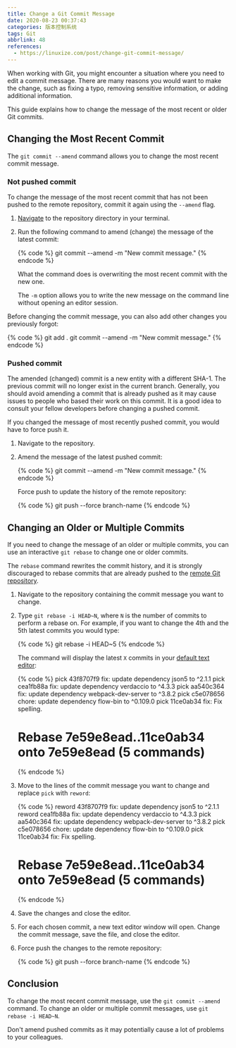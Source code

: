 ```yaml
---
title: Change a Git Commit Message
date: 2020-08-23 00:37:43
categories: 版本控制系统
tags: Git
abbrlink: 48
references:
  - https://linuxize.com/post/change-git-commit-message/
---
```

When working with Git, you might encounter a situation where you need to edit a commit message. There are many reasons you would want to make the change, such as fixing a typo, removing sensitive information, or adding additional information.

This guide explains how to change the message of the most recent or older Git commits.

<!-- more -->

## Changing the Most Recent Commit

The `git commit --amend` command allows you to change the most recent commit message.

### Not pushed commit

To change the message of the most recent commit that has not been pushed to the remote repository, commit it again using the `--amend` flag.

1. [Navigate](https://linuxize.com/post/linux-cd-command/) to the repository directory in your terminal.

2. Run the following command to amend (change) the message of the latest commit:

    {% code %}
    git commit --amend -m "New commit message."
    {% endcode %}

    What the command does is overwriting the most recent commit with the new one.

    The `-m` option allows you to write the new message on the command line without opening an editor session.

Before changing the commit message, you can also add other changes you previously forgot:

{% code %}
git add .
git commit --amend -m "New commit message."
{% endcode %}

### Pushed commit

The amended (changed) commit is a new entity with a different SHA-1. The previous commit will no longer exist in the current branch.
Generally, you should avoid amending a commit that is already pushed as it may cause issues to people who based their work on this commit. It is a good idea to consult your fellow developers before changing a pushed commit.

If you changed the message of most recently pushed commit, you would have to force push it.

1. Navigate to the repository.

2. Amend the message of the latest pushed commit:

    {% code %}
    git commit --amend -m "New commit message."
    {% endcode %}

    Force push to update the history of the remote repository:

    {% code %}
    git push --force branch-name
    {% endcode %}

## Changing an Older or Multiple Commits

If you need to change the message of an older or multiple commits, you can use an interactive `git rebase` to change one or older commits.

The `rebase` command rewrites the commit history, and it is strongly discouraged to rebase commits that are already pushed to the [remote Git repository](https://linuxize.com/post/how-to-setup-a-git-server/).

1. Navigate to the repository containing the commit message you want to change.

2. Type `git rebase -i HEAD~N`, where `N` is the number of commits to perform a rebase on. For example, if you want to change the 4th and the 5th latest commits you would type:

    {% code %}
    git rebase -i HEAD~5
    {% endcode %}

    The command will display the latest `X` commits in your [default text editor](https://linuxize.com/post/how-to-use-nano-text-editor/):

    {% code %}
    pick 43f8707f9 fix: update dependency json5 to ^2.1.1
    pick cea1fb88a fix: update dependency verdaccio to ^4.3.3
    pick aa540c364 fix: update dependency webpack-dev-server to ^3.8.2
    pick c5e078656 chore: update dependency flow-bin to ^0.109.0
    pick 11ce0ab34 fix: Fix spelling.

    # Rebase 7e59e8ead..11ce0ab34 onto 7e59e8ead (5 commands)
    {% endcode %}

3. Move to the lines of the commit message you want to change and replace `pick` with `reword`:

    {% code %}
    reword 43f8707f9 fix: update dependency json5 to ^2.1.1
    reword cea1fb88a fix: update dependency verdaccio to ^4.3.3
    pick aa540c364 fix: update dependency webpack-dev-server to ^3.8.2
    pick c5e078656 chore: update dependency flow-bin to ^0.109.0
    pick 11ce0ab34 fix: Fix spelling.

    # Rebase 7e59e8ead..11ce0ab34 onto 7e59e8ead (5 commands)
    {% endcode %}

4. Save the changes and close the editor.

5. For each chosen commit, a new text editor window will open. Change the commit message, save the file, and close the editor.

6. Force push the changes to the remote repository:

    {% code %}
    git push --force branch-name
    {% endcode %}

## Conclusion

To change the most recent commit message, use the `git commit --amend` command. To change an older or multiple commit messages, use `git rebase -i HEAD~N`.

Don't amend pushed commits as it may potentially cause a lot of problems to your colleagues.
